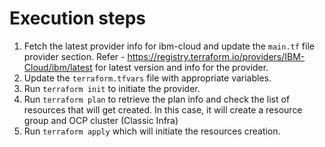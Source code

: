 # Execution steps

1. Fetch the latest provider info for ibm-cloud and update the `main.tf` file provider section. Refer - https://registry.terraform.io/providers/IBM-Cloud/ibm/latest for latest version and info for the provider.
2. Update the `terraform.tfvars` file with appropriate variables.
3. Run `terraform init` to initiate the provider.
4. Run `terraform plan` to retrieve the plan info and check the list of resources that will get created. In this case, it will create a resource group and OCP cluster (Classic Infra)
5. Run `terraform apply` which will initiate the resources creation.
